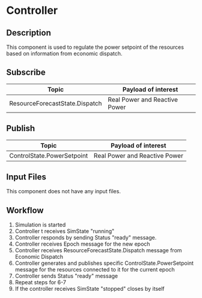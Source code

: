 # Controller

## Description

This component is used to regulate the power setpoint of the resources based on information from economic dispatch.

## Subscribe
| Topic | Payload of interest |
| --- | --- |
| ResourceForecastState.Dispatch | Real Power and Reactive Power |

## Publish
| Topic | Payload of interest|
| --- | --- |
| ControlState.PowerSetpoint | Real Power and Reactive Power |

## Input Files
This component does not have any input files.

## Workflow
1. Simulation is started
2. Controller t receives SimState "running" 
3. Controller responds by sending Status "ready" message.
4. Controller  receives Epoch message for the new epoch
5. Controller  receives ResourceForecastState.Dispatch message from Economic Dispatch
6. Controller generates and publishes specific ControlState.PowerSetpoint message for the resources connected to it for the  current epoch
7. Controller sends Status "ready" message
8. Repeat steps for 6-7
9. If the controller receives SimState "stopped" closes by itself

